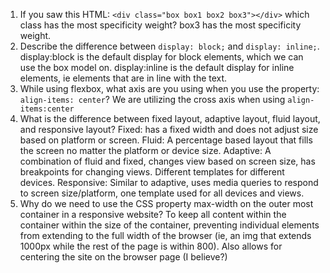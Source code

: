 <!-- Answers to the Self Study Questions go here -->

1. If you saw this HTML: `<div class="box box1 box2 box3"></div>` which class has the most specificity weight?
  box3 has the most specificity weight.
2. Describe the difference between `display: block;` and `display: inline;`.
  display:block is the default display for block elements, which we can use the box model on. display:inline is the default display for inline elements, ie elements that are in line with the text.
3. While using flexbox, what axis are you using when you use the property: `align-items: center`?
  We are utilizing the cross axis when using `align-items:center`
4. What is the difference between fixed layout, adaptive layout, fluid layout, and responsive layout?
  Fixed: has a fixed width and does not adjust size based on platform or screen.
  Fluid: A percentage based layout that fills the screen no matter the platform or device size.
  Adaptive: A combination of fluid and fixed, changes view based on screen size, has breakpoints for changing views. Different templates for different devices.
  Responsive: Similar to adaptive, uses media queries to respond to screen size/platform, one template used for all devices and views.
5. Why do we need to use the CSS property max-width on the outer most container in a responsive website?
  To keep all content within the container within the size of the container, preventing individual elements from extending to the full width of the browser (ie, an img that extends 1000px while the rest of the page is within 800). Also allows for centering the site on the browser page (I believe?)
